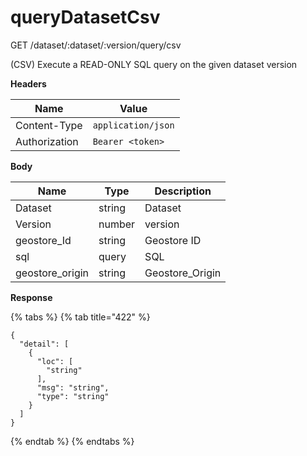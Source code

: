 # queryDatasetCsv

GET /dataset/:dataset/:version/query/csv

(CSV) Execute a READ-ONLY SQL query on the given dataset version

**Headers**

| Name          | Value              |
| ------------- | ------------------ |
| Content-Type  | `application/json` |
| Authorization | `Bearer <token>`   |

**Body**

| Name             | Type   | Description      |
| ---------------- | ------ | ---------------- |
| Dataset          | string | Dataset          |
| Version          | number | version          |
| geostore\_Id     | string | Geostore ID      |
| sql              | query  | SQL              |
| geostore\_origin | string | Geostore\_Origin |

**Response**

{% tabs %}
{% tab title="422" %}
```
{
  "detail": [
    {
      "loc": [
        "string"
      ],
      "msg": "string",
      "type": "string"
    }
  ]
} 
```
{% endtab %}
{% endtabs %}
